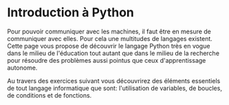 Introduction à Python
=====================

Pour pouvoir communiquer avec les machines, il faut être en mesure de communiquer avec elles. Pour cela une multitudes de langages existent. Cette page vous propose de découvrir le langage Python très en vogue dans le milieu de l'éducation tout autant que dans le milieu de la recherche pour résoudre des problèmes aussi pointus que ceux d'apprentissage autonome.

Au travers des exercices suivant vous découvrirez des éléments essentiels de tout langage informatique que sont: l'utilisation de variables, de boucles, de conditions et de fonctions. 

